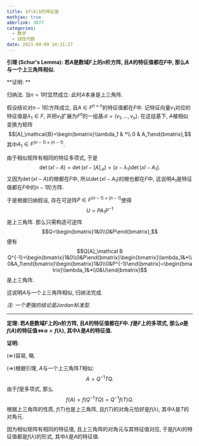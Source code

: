 ```yaml
---
title: $f(A)$的特征值
mathjax: true
abbrlink: 3877
categories:
  - 数学
  - 线性代数
date: 2021-09-09 10:31:27
---
```


**引理 (Schur's Lemma): 若$A$是数域$F$上的$n$阶方阵, 且$A$的特征值都在$F$中, 那么$A$与一个上三角阵相似.**

**证明: **

归纳法. 当$n=1$时显然成立: 此时$A$本身是上三角阵.

假设结论对$n-1$阶方阵成立, 且$A\in F^{n\times n}$的特征值都在$F$中. 记特征向量$v_1$对应的特征值是$\lambda_1\in F$, 并把$v_1$扩展为$F^n$的一组基$\mathcal B=(v_1,\ldots,v_n)$. 在这组基下, $A$被相似变换为矩阵$$[A]_\mathcal{B}=\begin{bmatrix}\lambda_1 & *\\ 0 & A_1\end{bmatrix},$$ 其中$A_1\in F^{(n-1)\times (n-1)}$.

<!--more-->

由于相似矩阵有相同的特征多项式, 于是$$\det(xI-A)=\det(xI-[A]_\mathcal B)=(x-\lambda_1)\det(xI-A_1).$$ 又因为$\det(xI-A)$的根都在$F$中, 所以$\det(xI-A_1)$的根也都在$F$中, 这说明$A_1$是特征值都在$F$中的$n-1$阶方阵.

于是根据归纳假设, 存在可逆阵$P\in F^{(n-1)\times(n-1)}$使得$$U=PA_1P^{-1}$$是上三角阵. 那么只需构造可逆阵$$Q=\begin{bmatrix}1&0\\0&P\end{bmatrix},$$便有$$Q[A]_\mathcal B Q^{-1}=\begin{bmatrix}1&0\\0&P\end{bmatrix}\begin{bmatrix}\lambda_1&*\\0&A_1\end{bmatrix}\begin{bmatrix}1&0\\0&P^{-1}\end{bmatrix}=\begin{bmatrix}\lambda_1&*\\0&U\end{bmatrix}$$是上三角阵.

这说明$A$与一个上三角阵相似, 归纳法完成.

*注: 一个更强的结论是Jordan标准型.*

---

**定理: 若$A$是数域$F$上的$n$阶方阵, 且$A$的特征值都在$F$中. $f$是$F$上的多项式, 那么$a$是$f(A)$的特征值$\iff$$a=f(\lambda)$, 其中$\lambda$是$A$的特征值.**

**证明:** 

$(\Longleftarrow)$容易, 略.

$(\Longrightarrow)$根据引理, $A$与一个上三角阵$T$相似:
$$
A=Q^{-1}TQ.
$$
由于$f$是多项式, 那么
$$
f(A)=f(Q^{-1}TQ)=Q^{-1}f(T)Q.
$$
根据上三角阵的性质, $f(T)$也是上三角阵, 且$f(T)$的对角元恰好是$f(\lambda)$, 其中$\lambda$是$T$的对角元.

因为相似矩阵有相同的特征值, 且上三角阵的对角元与其特征值对应, 于是$f(A)$的特征值都是$f(\lambda)$的形式, 其中$\lambda$是$A$的特征值.
